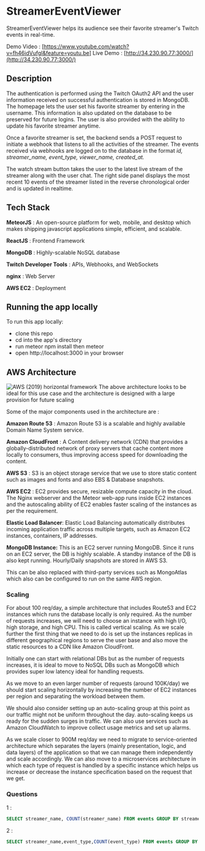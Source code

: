 # StreamerEventViewer

StreamerEventViewer helps its audience see their favorite streamer's Twitch events in real-time.

Demo Video : [https://www.youtube.com/watch?v=fh46idVufgI&feature=youtu.be]
Live Demo : [http://34.230.90.77:3000/](http://34.230.90.77:3000/)

## Description

The authentication is performed using the Twitch OAuth2 API and the user information received on successful authentication is stored in MongoDB. The homepage lets the user set his favorite streamer by entering in the username. This information is also updated on the database to be preserved for future logins. The user is also provided with the ability to update his favorite streamer anytime.

Once a favorite streamer is set, the backend sends a POST request to initiate a webhook that listens to all the activities of the streamer. The events received via webhooks are logged on to the database in the format *id, streamer_name, event_type, viewer_name, created_at.*

The watch stream button takes the user to the latest live stream of the streamer along with the user chat. The right side panel displays the most recent 10 events of the streamer listed in the reverse chronological order and is updated in realtime.

## Tech Stack

**MeteorJS** : An open-source platform for web, mobile, and desktop which makes shipping javascript applications simple, efficient, and scalable.

**ReactJS** : Frontend Framework

**MongoDB** : Highly-scalable NoSQL database

**Twitch Developer Tools** : APIs, Webhooks, and WebSockets

**nginx** : Web Server

**AWS EC2** : Deployment

## Running the app locally

To run this app locally:

- clone this repo
- cd into the app's directory
- run meteor npm install then meteor
- open http://localhost:3000 in your browser

## AWS Architecture

![AWS (2019) horizontal framework](https://user-images.githubusercontent.com/7234185/100400389-5fd9d780-3024-11eb-9300-4aca7bd62542.png)
The above architecture looks to be ideal for this use case and the architecture is designed with a large provision for future scaling

Some of the major components used in the architecture are :

**Amazon Route 53** : Amazon Route 53 is a scalable and highly available Domain Name System service.

**Amazon CloudFront** : A Content delivery network (CDN) that provides a globally-distributed network of proxy servers that cache content more locally to consumers, thus improving access speed for downloading the content.

**AWS S3** : S3 is an object storage service that we use to store static content such as images and fonts and also EBS & Database snapshots.

**AWS EC2** : EC2 provides secure, resizable compute capacity in the cloud. The Nginx webserver and the Meteor web-app runs inside EC2 instances and the autoscaling ability of EC2 enables faster scaling of the instances as per the requirement.

**Elastic Load Balancer**: Elastic Load Balancing automatically distributes incoming application traffic across multiple targets, such as Amazon EC2 instances, containers, IP addresses.

**MongoDB Instance:** This is an EC2 server running MongoDB. Since it runs on an EC2 server, the DB is highly scalable. A standby instance of the DB is also kept running. Hourly/Daily snapshots are stored in AWS S3.

This can be also replaced with third-party services such as MongoAtlas which also can be configured to run on the same AWS region.

### Scaling

For about 100 req/day, a simple architecture that includes Route53 and EC2 instances which runs the database locally is only required. As the number of requests increases, we will need to choose an instance with high I/O, high storage, and high CPU. This is called vertical scaling. As we scale further the first thing that we need to do is set up the instances replicas in different geographical regions to serve the user base and also move the static resources to a CDN like Amazon CloudFront.

Initially one can start with relational DBs but as the number of requests increases, it is ideal to move to NoSQL DBs such as MongoDB which provides super low latency ideal for handling requests.

As we move to an even larger number of requests (around 100K/day) we should start scaling horizontally by increasing the number of EC2 instances per region and separating the workload between them.

We should also consider setting up an auto-scaling group at this point as our traffic might not be uniform throughout the day. auto-scaling keeps us ready for the sudden surges in traffic. We can also use services such as Amazon CloudWatch to improve collect usage metrics and set up alarms.

As we scale closer to 900M req/day we need to migrate to service-oriented architecture which separates the layers (mainly presentation, logic, and data layers) of the application so that we can manage them independently and scale accordingly. We can also move to a microservices architecture in which each type of request is handled by a specific instance which helps us increase or decrease the instance specification based on the request that we get.

### Questions

1 :

```sql
SELECT streamer_name, COUNT(streamer_name) FROM events GROUP BY streamer_name;
```

2 :

 

```sql
SELECT streamer_name,event_type,COUNT(event_type) FROM events GROUP BY event_type,streamer_name;
```
